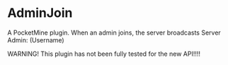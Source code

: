 AdminJoin
=========

A PocketMine plugin. When an admin joins, the server broadcasts Server Admin: (Username)


WARNING! This plugin has not been fully tested for the new API!!!!
